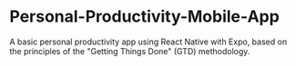 # Personal-Productivity-Mobile-App
A  basic personal productivity app using React Native with Expo, based on the principles of the "Getting Things Done" (GTD) methodology.
